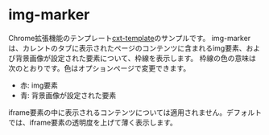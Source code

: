 # img-marker
Chrome拡張機能のテンプレート[cxt-template](https://github.com/kazhashimoto/cxt-template)のサンプルです。
img-markerは、カレントのタブに表示されたページのコンテンツに含まれるimg要素、および背景画像が設定された要素について、枠線を表示します。
枠線の色の意味は次のとおりです。色はオプションページで変更できます。
- 赤: img要素
- 青: 背景画像が設定された要素

iframe要素の中に表示されるコンテンツについては適用されません。デフォルトでは、iframe要素の透明度を上げて薄く表示します。
